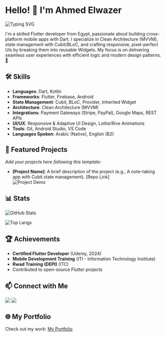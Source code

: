 # Hello! 👋 I'm Ahmed Elwazer

![Typing SVG](https://readme-typing-svg.herokuapp.com?font=Fira+Code&color=%2302569B&size=24&lines=Flutter+Developer+🚀;Mastering+Clean+Architecture+with+MVVM;Building+Responsive+Mobile+Apps)

I'm a skilled Flutter developer from Egypt, passionate about building cross-platform mobile apps with Dart. I specialize in Clean Architecture (MVVM), state management with Cubit/BLoC, and crafting responsive, pixel-perfect UIs by breaking them into reusable Widgets. My focus is on delivering seamless user experiences with efficient logic and modern design patterns. 🌟

## 🛠️ Skills
- **Languages**: Dart, Kotlin
- **Frameworks**: Flutter, Firebase, Android
- **State Management**: Cubit, BLoC, Provider, Inherited Widget
- **Architecture**: Clean Architecture (MVVM)
- **Integrations**: Payment Gateways (Stripe, PayPal), Google Maps, REST APIs
- **UI/UX**: Responsive & Adaptive UI Design, Lottie/Rive Animations
- **Tools**: Git, Android Studio, VS Code
- **Languages Spoken**: Arabic (Native), English (B2)

## 📱 Featured Projects
*Add your projects here following this template:*
- **[Project Name]**: A brief description of the project (e.g., A note-taking app with Cubit state management). [Repo Link]  
  ![Project Demo](assets/project-name-demo.gif)

## 📊 Stats
![GitHub Stats](https://github-readme-stats.vercel.app/api?username=Elwazer20&show_icons=true&theme=dracula)

![Top Langs](https://github-readme-stats.vercel.app/api/top-langs/?username=Elwazer20&layout=compact&langs_count=6&theme=radical)

## 🏆 Achievements
- **Certified Flutter Developer** (Udemy, 2024)
- **Mobile Development Training** (ITI - Information Technology Institute)
- **Rwad Training (DEPI)** (ITC)
- Contributed to open-source Flutter projects

## 📫 Connect with Me
[<img src="https://img.shields.io/badge/LinkedIn-0077B5?style=for-the-badge&logo=linkedin&logoColor=white" />](https://www.linkedin.com/in/ahmed-maher-816a47304/)
[<img src="https://img.shields.io/badge/Twitter-1DA1F2?style=for-the-badge&logo=twitter&logoColor=white" />](https://twitter.com/your-profile)

## 🌐 My Portfolio
Check out my work: [My Portfolio](https://elwazer20.github.io)
